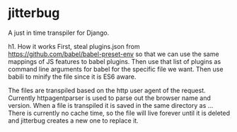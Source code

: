 # jitterbug
A just in time transpiler for Django.

h1. How it works
First, steal plugins.json from https://github.com/babel/babel-preset-env so that we can use the same mappings of
JS features to babel plugins. Then use that list of plugins as command line arguments for babel for the specific file
we want. Then use babili to minify the file since it is ES6 aware.

The files are transpiled based on the http user agent of the request. Currently httpagentparser is used to parse out
the browser name and version. When a file is transpiled it is saved in the same directory as <browser>.<version>.<filename>.
There is currently no cache time, so the file will live forever until it is deleted and jitterbug creates a new one to
replace it.
